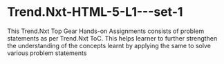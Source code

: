 # Trend.Nxt-HTML-5-L1---set-1
This Trend.Nxt Top Gear Hands-on Assignments consists of problem statements as per Trend.Nxt ToC.  This helps learner to further strengthen the understanding of the concepts learnt by applying the same to solve various problem statements
